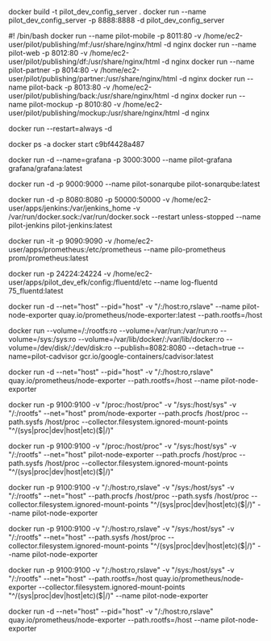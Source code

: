 
docker build -t pilot_dev_config_server .
docker run --name pilot_dev_config_server -p 8888:8888 -d pilot_dev_config_server


#! /bin/bash
docker run --name pilot-mobile -p 8011:80 -v /home/ec2-user/pilot/publishing/mf:/usr/share/nginx/html -d nginx
docker run --name pilot-web -p 8012:80 -v /home/ec2-user/pilot/publishing/df:/usr/share/nginx/html -d nginx
docker run --name pilot-partner -p 8014:80 -v /home/ec2-user/pilot/publishing/partner:/usr/share/nginx/html -d nginx
docker run --name pilot-back -p 8013:80 -v /home/ec2-user/pilot/publishing/back:/usr/share/nginx/html -d nginx
docker run --name pilot-mockup -p 8010:80 -v /home/ec2-user/pilot/publishing/mockup:/usr/share/nginx/html -d nginx

docker run --restart=always -d <container>

docker ps -a
docker start c9bf4428a487

docker run -d --name=grafana -p 3000:3000 --name pilot-grafana grafana/grafana:latest

docker run -d -p 9000:9000 --name pilot-sonarqube pilot-sonarqube:latest

docker run -d -p 8080:8080 -p 50000:50000  -v /home/ec2-user/apps/jenkins:/var/jenkins_home -v /var/run/docker.sock:/var/run/docker.sock --restart unless-stopped  --name pilot-jenkins pilot-jenkins:latest

docker run -it -p 9090:9090 -v /home/ec2-user/apps/prometheus:/etc/prometheus --name pilo-prometheus prom/prometheus:latest

docker run -p 24224:24224 -v /home/ec2-user/apps/pilot_dev_efk/config:/fluentd/etc --name log-fluentd 75_fluentd:latest

docker run -d --net="host" --pid="host" -v "/:/host:ro,rslave" --name pilot-node-exporter quay.io/prometheus/node-exporter:latest   --path.rootfs=/host

docker run   --volume=/:/rootfs:ro   --volume=/var/run:/var/run:ro   --volume=/sys:/sys:ro   --volume=/var/lib/docker/:/var/lib/docker:ro   --volume=/dev/disk/:/dev/disk:ro   --publish=8082:8080   --detach=true   --name=pilot-cadvisor   gcr.io/google-containers/cadvisor:latest

docker run -d   --net="host"   --pid="host"   -v "/:/host:ro,rslave"   quay.io/prometheus/node-exporter   --path.rootfs=/host --name pilot-node-exporter


docker run -p 9100:9100 -v "/proc:/host/proc" -v "/sys:/host/sys" -v "/:/rootfs" --net="host" prom/node-exporter --path.procfs /host/proc --path.sysfs /host/proc --collector.filesystem.ignored-mount-points "^/(sys|proc|dev|host|etc)($|/)"

docker run -p 9100:9100 -v "/proc:/host/proc" -v "/sys:/host/sys" -v "/:/rootfs" --net="host" pilot-node-exporter --path.procfs /host/proc --path.sysfs /host/proc --collector.filesystem.ignored-mount-points "^/(sys|proc|dev|host|etc)($|/)"


docker run -p 9100:9100 -v "/:/host:ro,rslave" -v "/sys:/host/sys" -v "/:/rootfs" --net="host" --path.procfs /host/proc --path.sysfs /host/proc --collector.filesystem.ignored-mount-points "^/(sys|proc|dev|host|etc)($|/)" --name pilot-node-exporter 

docker run -p 9100:9100 -v "/:/host:ro,rslave" -v "/sys:/host/sys" -v "/:/rootfs" --net="host" --path.sysfs /host/proc --collector.filesystem.ignored-mount-points "^/(sys|proc|dev|host|etc)($|/)" --name pilot-node-exporter 

docker run -p 9100:9100 -v "/:/host:ro,rslave" -v "/sys:/host/sys" -v "/:/rootfs" --net="host" --path.rootfs=/host quay.io/prometheus/node-exporter --collector.filesystem.ignored-mount-points "^/(sys|proc|dev|host|etc)($|/)" --name pilot-node-exporter 

docker run -d   --net="host"   --pid="host"   -v "/:/host:ro,rslave"   quay.io/prometheus/node-exporter   --path.rootfs=/host   --name pilot-node-exporter
